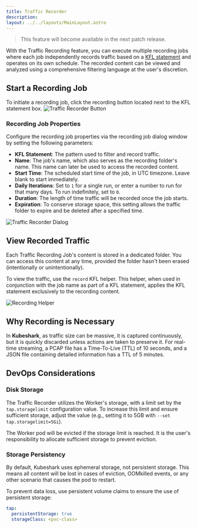 ```yaml
---
title: Traffic Recorder
description: 
layout: ../../layouts/MainLayout.astro
---
```

> This feature will become available in the next patch release.

With the Traffic Recording feature, you can execute multiple recording jobs where each job independently records traffic based on a [KFL statement](/en/filtering) and operates on its own schedule. The recorded content can be viewed and analyzed using a comprehensive filtering language at the user's discretion.

## Start a Recording Job
To initiate a recording job, click the recording button located next to the KFL statement box.
![Traffic Recorder Button](/record_button.png)

### Recording Job Properties
Configure the recording job properties via the recording job dialog window by setting the following parameters:
- **KFL Statement**: The pattern used to filter and record traffic.
- **Name**: The job's name, which also serves as the recording folder's name. This name can later be used to access the recorded content.
- **Start Time**: The scheduled start time of the job, in UTC timezone. Leave blank to start immediately.
- **Daily Iterations**: Set to `1` for a single run, or enter a number to run for that many days. To run indefinitely, set to `0`.
- **Duration**: The length of time traffic will be recorded once the job starts.
- **Expiration**: To conserve storage space, this setting allows the traffic folder to expire and be deleted after a specified time.

![Traffic Recorder Dialog](/recording_dialog.png)

## View Recorded Traffic
Each Traffic Recording Job's content is stored in a dedicated folder. You can access this content at any time, provided the folder hasn't been erased (intentionally or unintentionally).

To view the traffic, use the `record` KFL helper. This helper, when used in conjunction with the job name as part of a KFL statement, applies the KFL statement exclusively to the recording content.

![Recording Helper](/record_helper.png)

## Why Recording is Necessary

In **Kubeshark**, as traffic size can be massive, it is captured continuously, but it is quickly discarded unless actions are taken to preserve it. For real-time streaming, a PCAP file has a Time-To-Live (TTL) of 10 seconds, and a JSON file containing detailed information has a TTL of 5 minutes.

## DevOps Considerations

### Disk Storage
The Traffic Recorder utilizes the Worker's storage, with a limit set by the `tap.storagelimit` configuration value. To increase this limit and ensure sufficient storage, adjust the value (e.g., setting it to 5GB with `--set tap.storagelimit=5Gi`).

The Worker pod will be evicted if the storage limit is reached. It is the user's responsibility to allocate sufficient storage to prevent eviction.

### Storage Persistency
By default, Kubeshark uses ephemeral storage, not persistent storage. This means all content will be lost in cases of eviction, OOMkilled events, or any other scenario that causes the pod to restart.

To prevent data loss, use persistent volume claims to ensure the use of persistent storage:
```yaml
tap:
  persistentStorage: true
  storageClass: <pvc-class>
```
